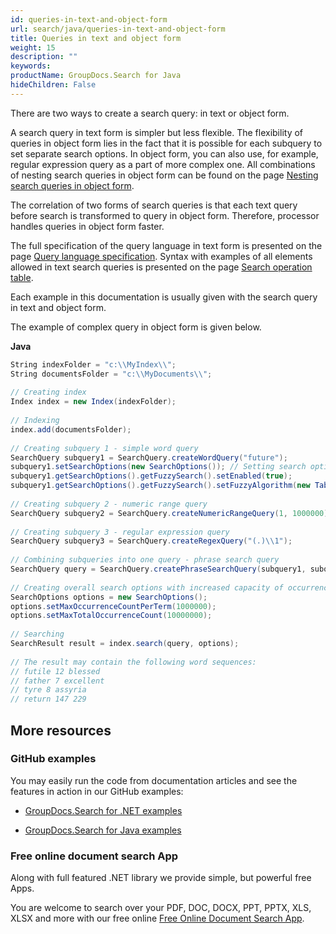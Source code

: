```yaml
---
id: queries-in-text-and-object-form
url: search/java/queries-in-text-and-object-form
title: Queries in text and object form
weight: 15
description: ""
keywords: 
productName: GroupDocs.Search for Java
hideChildren: False
---
```

There are two ways to create a search query: in text or object form.

A search query in text form is simpler but less flexible. The flexibility of queries in object form lies in the fact that it is possible for each subquery to set separate search options. In object form, you can also use, for example, regular expression query as a part of more complex one. All combinations of nesting search queries in object form can be found on the page [Nesting search queries in object form](Nesting%2Bsearch%2Bqueries%2Bin%2Bobject%2Bform.html).

The correlation of two forms of search queries is that each text query before search is transformed to query in object form. Therefore, processor handles queries in object form faster.

The full specification of the query language in text form is presented on the page [Query language specification](Query%2Blanguage%2Bspecification.html). Syntax with examples of all elements allowed in text search queries is presented on the page [Search operation table](Search%2Boperation%2Btable.html).

Each example in this documentation is usually given with the search query in text and object form.

The example of complex query in object form is given below.

**Java**

```csharp
String indexFolder = "c:\\MyIndex\\";
String documentsFolder = "c:\\MyDocuments\\";
 
// Creating index
Index index = new Index(indexFolder);
 
// Indexing
index.add(documentsFolder);
 
// Creating subquery 1 - simple word query
SearchQuery subquery1 = SearchQuery.createWordQuery("future");
subquery1.setSearchOptions(new SearchOptions()); // Setting search options only for subquery 1
subquery1.getSearchOptions().getFuzzySearch().setEnabled(true);
subquery1.getSearchOptions().getFuzzySearch().setFuzzyAlgorithm(new TableDiscreteFunction(3)); // The maximum number of differences is 3
 
// Creating subquery 2 - numeric range query
SearchQuery subquery2 = SearchQuery.createNumericRangeQuery(1, 1000000);
 
// Creating subquery 3 - regular expression query 
SearchQuery subquery3 = SearchQuery.createRegexQuery("(.)\\1");
 
// Combining subqueries into one query - phrase search query
SearchQuery query = SearchQuery.createPhraseSearchQuery(subquery1, subquery2, subquery3);
 
// Creating overall search options with increased capacity of occurrences
SearchOptions options = new SearchOptions();
options.setMaxOccurrenceCountPerTerm(1000000);
options.setMaxTotalOccurrenceCount(10000000);
 
// Searching
SearchResult result = index.search(query, options);
 
// The result may contain the following word sequences:
// futile 12 blessed
// father 7 excellent
// tyre 8 assyria
// return 147 229
```

## More resources

### GitHub examples

You may easily run the code from documentation articles and see the features in action in our GitHub examples:

*   [GroupDocs.Search for .NET examples](https://github.com/groupdocs-search/GroupDocs.Search-for-.NET)
    
*   [GroupDocs.Search for Java examples](https://github.com/groupdocs-search/GroupDocs.Search-for-Java)
    

### Free online document search App

Along with full featured .NET library we provide simple, but powerful free Apps.

You are welcome to search over your PDF, DOC, DOCX, PPT, PPTX, XLS, XLSX and more with our free online [Free Online Document Search App](https://products.groupdocs.app/search).
